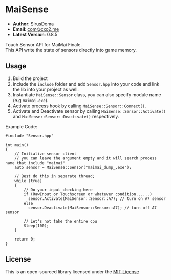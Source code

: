 # MaiSense #

- **Author**: SirusDoma
- **Email**: com@cxo2.me
- **Latest Version**: 0.8.5

Touch Sensor API for MaiMai Finale.  
This API write the state of sensors directly into game memory.

## Usage ##

1. Build the project
2. include the `include` folder and add `Sensor.hpp` into your code and link the lib into your project as well.
3. Instantiate `MaiSense::Sensor` class, you can also specify module name (e.g `maimai.exe`).
4. Activate process hook by calling `MaiSense::Sensor::Connect()`.
5. Activate and Deactivate sensor by calling `MaiSense::Sensor::Activate()` and `MaiSense::Sensor::Deactivate()` respectively.

Example Code:
```
#include "Sensor.hpp"

int main()
{
    // Initialize sensor client
    // you can leave the argument empty and it will search process name that include "maimai"
    auto sensor = MaiSense::Sensor("maimai_dump_.exe"); 

    // Best do this in separate thread;
    while (true)
    {
        // Do your input checking here
        if (RawInput or Touchscreen or whatever condition......)
          sensor.Activate(MaiSensor::Sensor::A7); // turn on A7 sensor
        else
          sensor.Deactivate(MaiSensor::Sensor::A7); // turn off A7 sensor
        
        // Let's not take the entire cpu
        Sleep(100);
    }
    
    return 0;
}
```

## License ##

This is an open-sourced library licensed under the [MIT License](http://github.com/SirusDoma/MaiSense/blob/master/LICENSE)
